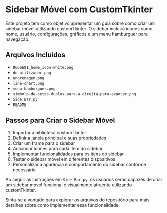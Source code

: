 # Sidebar Móvel com CustomTkinter

Este projeto tem como objetivo apresentar um guia sobre como criar um sidebar móvel utilizando customTkinter. O sidebar incluirá ícones como home, usuário, configurações, gráficos e um menu hamburguer para navegação.

## Arquivos Incluídos
- `8666691_home_icon-white.png`
- `do-utilizador.png`
- `engrenagem.png`
- `line-chart.png`
- `menu-hamburguer.png`
- `simbolo-de-setas-duplas-para-a-direita-para-avancar.png`
- `Side Bar.py`
- `README`

## Passos para Criar o Sidebar Móvel
1. Importar a biblioteca customTkinter
2. Definir a janela principal e suas propriedades
3. Criar um frame para o sidebar
4. Adicionar ícones para cada item do sidebar
5. Implementar funcionalidades para os itens do sidebar
6. Testar o sidebar móvel em diferentes dispositivos
7. Personalizar a aparência e comportamento do sidebar conforme necessário

Ao seguir as instruções em `Side Bar.py`, os usuários serão capazes de criar um sidebar móvel funcional e visualmente atraente utilizando customTkinter.

Sinta-se à vontade para explorar os arquivos do repositório para mais detalhes sobre como implementar essa funcionalidade.
